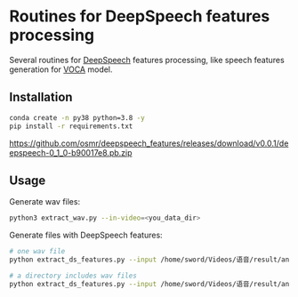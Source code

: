 # Routines for DeepSpeech features processing
Several routines for [DeepSpeech](https://github.com/mozilla/DeepSpeech) features processing, like speech features generation for [VOCA](https://github.com/TimoBolkart/voca) model.

## Installation

```bash
conda create -n py38 python=3.8 -y
pip install -r requirements.txt
```

https://github.com/osmr/deepspeech_features/releases/download/v0.0.1/deepspeech-0_1_0-b90017e8.pb.zip

## Usage

Generate wav files:
```bash
python3 extract_wav.py --in-video=<you_data_dir>
```

Generate files with DeepSpeech features:
```bash
# one wav file
python extract_ds_features.py --input /home/sword/Videos/语音/result/ans_wav/001.wav --output ~/Desktop/001.ds.npy --deepspeech ~/Downloads/deepspeech-0_1_0-b90017e8.pb

# a directory includes wav files
python extract_ds_features.py --input /home/sword/Videos/语音/result/ans_wav --deepspeech ~/Downloads/deepspeech-0_1_0-b90017e8.pb
```
